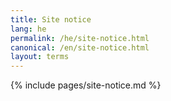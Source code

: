 ```yaml
---
title: Site notice
lang: he
permalink: /he/site-notice.html
canonical: /en/site-notice.html
layout: terms
---
```


{% include pages/site-notice.md %}

